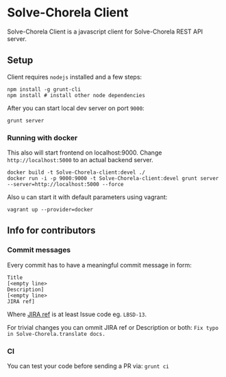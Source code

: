 # Solve-Chorela Client
Solve-Chorela Client is a javascript client for Solve-Chorela REST API server.

## Setup

Client requires `nodejs` installed and a few steps:
```
npm install -g grunt-cli
npm install # install other node dependencies
```
After you can start local dev server on port `9000`:
```
grunt server
```

### Running with docker
This also will start frontend on localhost:9000.
Change `http://localhost:5000` to an actual backend server.
```
docker build -t Solve-Chorela-client:devel ./
docker run -i -p 9000:9000 -t Solve-Chorela-client:devel grunt server --server=http://localhost:5000 --force
```

Also u can start it with default parameters using vagrant:
```
vagrant up --provider=docker
```

## Info for contributors

### Commit messages

Every commit has to have a meaningful commit message in form:

```
Title
[<empty line>
Description]
[<empty line>
JIRA ref]
```

Where [JIRA ref](https://confluence.atlassian.com/display/FISHEYE/Using+smart+commits) is at least Issue code eg. ```LBSD-13```.

For trivial changes you can ommit JIRA ref or Description or both: ```Fix typo in Solve-Chorela.translate docs.```

### CI

You can test your code before sending a PR via: ```grunt ci```
